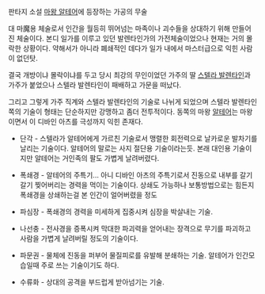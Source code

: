 판타지 소설 [마왕 알테어](%EB%A7%88%EC%99%95%20%EC%95%8C%ED%85%8C%EC%96%B4.md)에 등장하는
가공의 무술

대 마魔용 체술로서 인간을 월등히 뛰어넘는 마족이나 괴수들을 상대하기 위해 만들어진 체술이다. 본디 일가를 이루고 있던 발렌타인가의
가전체술이었으나 현재는 거의 몰락한 상황이다. 약해서가 아니라 폐쇄적인 데다가 일가 내에서 마스터급으로 익힌 사람이 없던탓.  

결국 개방이냐 몰락이냐를 두고 당시 최강의 무인이었던 가주의 딸 [스텔라 발렌타인](%EC%8A%A4%ED%85%94%EB%9D%BC%20%EB%B0%9C%EB%A0%8C%ED%83%80%EC%9D%B8.md)과 가주가 붙었으나 스텔라 발렌타인이 패배하고 가문을 떠났다.

그리고 그렇게 가주 직계와 스텔라 발렌타인의 기술로 나뉘게 되었으며 스텔라 발렌타인쪽의 기술이 형태는 단순하지만 강맹하고 좀더 전투적이다.
동쪽의 마왕 [알테어](%EC%95%8C%ED%85%8C%EC%96%B4.md)는 마왕이면서 이 디바인 아츠를 극성까지 익힌 존재다.

  * 단각 - 스텔라가 알테어에게 가르친 기술로서 맹렬한 회전력으로 날카로운 발차기를 날리는 기술이다. 알테어의 말로는 사지 절단용 기술이라는듯. 본래 대인용 기술이지만 알테어는 거인족의 팔도 가볍게 날려버렸다.  

  * 폭쇄경 - 알테어의 주특기... 아니 디바인 아츠의 주특기로서 진동으로 내부를 갈기갈기 찢어버리는 경력을 먹이는 기술이다. 상쇄도 가능하나 보통방법으로는 힘든지 폭쇄경을 상쇄하는걸 본 인간이 얼어버렸을 정도  

  * 파심장 - 폭쇄경의 경력을 미세하게 집중시켜 심장을 박살내는 기술.  

  * 나선충 - 전사경을 증폭시켜 막대한 파괴력을 얻어내는 장격으로 무기를 파괴하고 사람을 가볍게 날려버릴 정도의 기술이다.  

  * 파문권 - 물체에 진동을 퍼부어 물질피로를 유발해 분쇄하는 기술. 알테어가 인간모습일때 주로 쓰는 기술이기도 하다.  

  * 수류화 - 상대의 공격을 부드럽게 받아넘기는 기술.  

